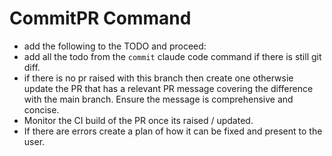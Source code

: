 # CommitPR Command

- add the following to the TODO and proceed:
- add all the todo from the `commit` claude code command if there is still git diff.
- if there is no pr raised with this branch then create one otherwsie update the PR that has a relevant PR message covering the difference with the main branch. Ensure the message is comprehensive and concise.
- Monitor the CI build of the PR once its raised / updated.
- If there are errors create a plan of how it can be fixed and present to the user.
